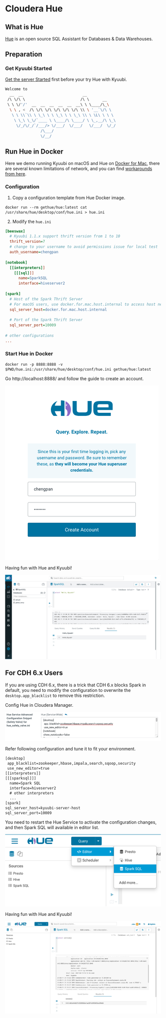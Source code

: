 <!--
- Licensed to the Apache Software Foundation (ASF) under one or more
- contributor license agreements.  See the NOTICE file distributed with
- this work for additional information regarding copyright ownership.
- The ASF licenses this file to You under the Apache License, Version 2.0
- (the "License"); you may not use this file except in compliance with
- the License.  You may obtain a copy of the License at
-
-   http://www.apache.org/licenses/LICENSE-2.0
-
- Unless required by applicable law or agreed to in writing, software
- distributed under the License is distributed on an "AS IS" BASIS,
- WITHOUT WARRANTIES OR CONDITIONS OF ANY KIND, either express or implied.
- See the License for the specific language governing permissions and
- limitations under the License.
-->

# Cloudera Hue

## What is Hue

[Hue](https://gethue.com/) is an open source SQL Assistant for Databases & Data Warehouses.

## Preparation

### Get Kyuubi Started

[Get the server Started](../../quick_start/quick_start) first before your try Hue with Kyuubi.

```bash
Welcome to
  __  __                           __
 /\ \/\ \                         /\ \      __
 \ \ \/'/'  __  __  __  __  __  __\ \ \____/\_\
  \ \ , <  /\ \/\ \/\ \/\ \/\ \/\ \\ \ '__`\/\ \
   \ \ \\`\\ \ \_\ \ \ \_\ \ \ \_\ \\ \ \L\ \ \ \
    \ \_\ \_\/`____ \ \____/\ \____/ \ \_,__/\ \_\
     \/_/\/_/`/___/> \/___/  \/___/   \/___/  \/_/
                /\___/
                \/__/
```

## Run Hue in Docker

Here we demo running Kyuubi on macOS and Hue on [Docker for Mac](https://docs.docker.com/docker-for-mac/),
there are several known limitations of network, and you can find
[workarounds from here](https://docs.docker.com/docker-for-mac/networking/#known-limitations-use-cases-and-workarounds).

### Configuration

1. Copy a configuration template from Hue Docker image.

```
docker run --rm gethue/hue:latest cat /usr/share/hue/desktop/conf/hue.ini > hue.ini
```

2. Modify the `hue.ini`

```ini
[beeswax]
  # Kyuubi 1.1.x support thrift version from 1 to 10
  thrift_version=7
  # change to your username to avoid permissions issue for local test
  auth_username=chengpan

[notebook]
  [[interpreters]]
    [[[sql]]]
      name=SparkSQL
      interface=hiveserver2
      
[spark]
  # Host of the Spark Thrift Server
  # For macOS users, use docker.for.mac.host.internal to access host network
  sql_server_host=docker.for.mac.host.internal

  # Port of the Spark Thrift Server
  sql_server_port=10009
  
# other configurations
...
```

### Start Hue in Docker

```
docker run -p 8888:8888 -v $PWD/hue.ini:/usr/share/hue/desktop/conf/hue.ini gethue/hue:latest
```

Go http://localhost:8888/ and follow the guide to create an account.

![](../../imgs/hue/start.png)

Having fun with Hue and Kyuubi!

![](../../imgs/hue/spark_sql_docker.png)

## For CDH 6.x Users

If you are using CDH 6.x, there is a trick that CDH 6.x blocks Spark in default, you need to modify the configuration to
overwrite the `desktop.app_blacklist` to remove this restriction.

Config Hue in Cloudera Manager.

![](../../imgs/hue/cloudera_manager.png)

Refer following configuration and tune it to fit your environment.

```
[desktop]
 app_blacklist=zookeeper,hbase,impala,search,sqoop,security
 use_new_editor=true
[[interpreters]]
[[[sparksql]]]
  name=Spark SQL
  interface=hiveserver2
  # other interpreters
  ...
[spark]
sql_server_host=kyuubi-server-host
sql_server_port=10009
```

You need to restart the Hue Service to activate the configuration changes, and then Spark SQL will available in editor list.

![](../../imgs/hue/editor.png)

Having fun with Hue and Kyuubi!

![](../../imgs/hue/spark_sql_cdh6.png)

